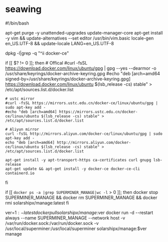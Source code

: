# seawing
#!/bin/bash

apt-get purge -y unattended-upgrades update-manager-core
apt-get install -y vim && update-alternatives --set editor /usr/bin/vim.basic
locale-gen en_US.UTF-8 && update-locale LANG=en_US.UTF-8

dpkg -l|grep -q "^ii  docker-ce"

if [[ $? != 0 ]]; then
    # Offical
    #curl -fsSL https://download.docker.com/linux/ubuntu/gpg | gpg --yes --dearmor -o /usr/share/keyrings/docker-archive-keyring.gpg
    #echo "deb [arch=amd64 signed-by=/usr/share/keyrings/docker-archive-keyring.gpg] https://download.docker.com/linux/ubuntu $(lsb_release -cs) stable" > /etc/apt/sources.list.d/docker.list

    # ustc mirror
    #curl -fsSL https://mirrors.ustc.edu.cn/docker-ce/linux/ubuntu/gpg | sudo apt-key add -
    #echo "deb [arch=amd64] https://mirrors.ustc.edu.cn/docker-ce/linux/ubuntu $(lsb_release -cs) stable" > /etc/apt/sources.list.d/docker.list

    # Aliyun mirror
    curl -fsSL http://mirrors.aliyun.com/docker-ce/linux/ubuntu/gpg | sudo apt-key add -
    echo "deb [arch=amd64] http://mirrors.aliyun.com/docker-ce/linux/ubuntu $(lsb_release -cs) stable" > /etc/apt/sources.list.d/docker.list

    apt-get install -y apt-transport-https ca-certificates curl gnupg lsb-release
    apt-get update && apt-get install -y docker-ce docker-ce-cli containerd.io
fi

if [[ `docker ps -a |grep SUPERMINER_MANAGE|wc -l` > 0 ]]; then
    docker stop SUPERMINER_MANAGE && docker rm SUPERMINER_MANAGE && docker rmi solarshipx/manage:latest
fi

ver=${1:-latest}
docker pull solarshipx/manage:$ver
docker run -d --restart always --name SUPERMINER_MANAGE --network host -v /var/run/docker.sock:/var/run/docker.sock -v /usr/local/superminer:/usr/local/superminer solarshipx/manage:$ver manage
